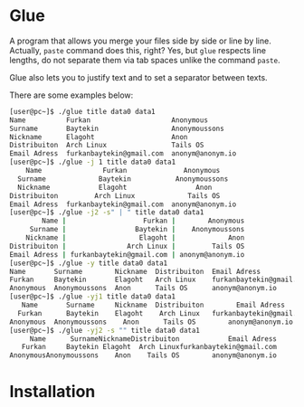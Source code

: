 # Glue

A program that allows you merge your files side by side or line by line. Actually, `paste` command does this, right? Yes, but `glue` respects line lengths, do not separate them via tab spaces unlike the command `paste`. 

Glue also lets you to justify text and to set a separator between texts.

There are some examples below:

```sh
[user@pc~]$ ./glue title data0 data1     
Name          Furkan                    Anonymous       
Surname       Baytekin                  Anonymoussons   
Nickname      Elagoht                   Anon            
Distribuiton  Arch Linux                Tails OS        
Email Adress  furkanbaytekin@gmail.com  anonym@anonym.io
[user@pc~]$ ./glue -j 1 title data0 data1
    Name               Furkan              Anonymous    
  Surname             Baytekin           Anonymoussons  
  Nickname            Elagoht                 Anon      
Distribuiton         Arch Linux             Tails OS    
Email Adress  furkanbaytekin@gmail.com  anonym@anonym.io
[user@pc~]$ ./glue -j2 -s" | " title data0 data1
        Name |                   Furkan |        Anonymous
     Surname |                 Baytekin |    Anonymoussons
    Nickname |                  Elagoht |             Anon
Distribuiton |               Arch Linux |         Tails OS
Email Adress | furkanbaytekin@gmail.com | anonym@anonym.io
[user@pc~]$ ./glue -y title data0 data1
Name       Surname        Nickname  Distribuiton  Email Adress            
Furkan     Baytekin       Elagoht   Arch Linux    furkanbaytekin@gmail.com
Anonymous  Anonymoussons  Anon      Tails OS      anonym@anonym.io        
[user@pc~]$ ./glue -yj1 title data0 data1 
   Name       Surname     Nickname  Distribuiton        Email Adress      
  Furkan      Baytekin    Elagoht    Arch Linux   furkanbaytekin@gmail.com
Anonymous  Anonymoussons    Anon      Tails OS        anonym@anonym.io    
[user@pc~]$ ./glue -yj2 -s "" title data0 data1
     Name      SurnameNicknameDistribuiton            Email Adress
   Furkan     Baytekin Elagoht  Arch Linuxfurkanbaytekin@gmail.com
AnonymousAnonymoussons    Anon    Tails OS        anonym@anonym.io
```

# Installation


